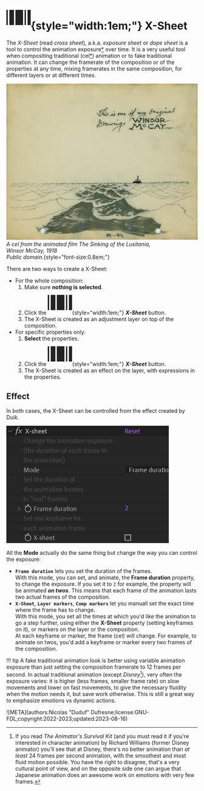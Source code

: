 # ![](../../img/duik/icons/x_sheet.svg){style="width:1em;"} X-Sheet

The *X-Sheet* (read *cross sheet*), a.k.a. *exposure sheet* or *dope sheet* is a tool to control the animation exposure[*](../../misc/glossary.md) over time. It is a very useful tool when compositing traditional (cel[*](../../misc/glossary.md)) animation or to fake traditional animation. It can change the framerate of the composition or of the properties at any time, mixing framerates in the same composition, for different layers or at different times.

![](../../img/illustration/Winsor_McCay_(1918)_The_Sinking_of_the_Lusitania_-_signed_cel_(shadow_of_U-Boat).jpg)  
*A cel from the animated film The Sinking of the Lusitania,  
Winsor McCay, 1918  
Public domain.*{style="font-size:0.8em;"}

There are two ways to create a X-Sheet:

- For the whole composition:  
    1. Make sure **nothing is selected**.
    2. Click the ![](../../img/duik/icons/x_sheet.svg){style="width:1em;"} ***X-Sheet*** button.
    3. The X-Sheet is created as an adjustment layer on top of the composition.
- For specific properties only:  
    1. **Select** the properties.
    2. Click the ![](../../img/duik/icons/x_sheet.svg){style="width:1em;"} ***X-Sheet*** button.
    3. The X-Sheet is created as an effect on the layer, with expressions in the properties.

## Effect

In both cases, the X-Sheet can be controlled from the effect created by Duik.

![](../../img/duik/automation/x-sheet-effect.png)

All the **Mode** actually do the same thing but change the way you can control the exposure:

- **`Frame duration`** lets you set the duration of the frames.  
    With this mode, you can set, and animate, the **Frame duration** property, to change the exposure. If you set it to `2` for example, the property will be animated ***on twos***. This means that each frame of the animation lasts two actual frames of the composition.
- **`X-Sheet`**, **`Layer markers`**, **`Comp markers`** let you manuall set the exact time where the frame has to change.  
    With  this mode, you set all the times at which you'd like the animation to go a step further, using either the **X-Sheet** property (setting keyframes on it), or markers on the layer or the composition.  
    At each keyframe or marker, the frame (cel) will change. For example, to animate on twos, you'd add a keyframe or marker every two frames of the composition.

!!! tip
    A fake traditional animation look is better using variable animation exposure than just setting the composition framerate to 12 frames per second. In actual traditional animation (except *Disney*[^williams]), very often the exposure varies: it is higher (less frames, smaller frame rate) on slow movements and lower on fast movements, to give the necessary fluidity when the motion needs it, but save work otherwise. This is still a great way to emphasize emotions vs dynamic actions.

[^williams]: If you read *The Animator's Survival Kit* (and you must read it if you're interested in character animation) by Richard Williams (former Disney animator) you'll see that at Disney, there's no better animation than *at least* 24 frames per second animation, with the smoothest and most fluid motion possible. You have the right to disagree, that's a very cultural point of view, and on the opposite side one can argue that Japanese animation does an awesome work on emotions with very few frames.


![META](authors:Nicolas "Duduf" Dufresne;license:GNU-FDL;copyright:2022-2023;updated:2023-08-16)
